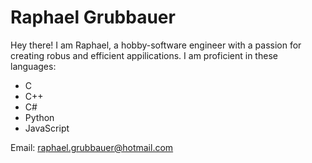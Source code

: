# Raphael Grubbauer

Hey there! I am Raphael, a hobby-software engineer with a passion for creating robus and efficient appilications. I am
proficient in these languages: 
- C
- C++
- C#
- Python
- JavaScript

Email: raphael.grubbauer@hotmail.com
